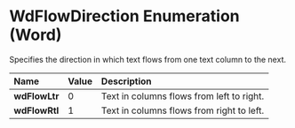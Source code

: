 
# WdFlowDirection Enumeration (Word)

Specifies the direction in which text flows from one text column to the next.



|**Name**|**Value**|**Description**|
|:-----|:-----|:-----|
|**wdFlowLtr**|0|Text in columns flows from left to right.|
|**wdFlowRtl**|1|Text in columns flows from right to left.|

